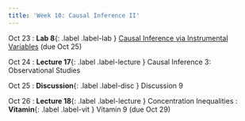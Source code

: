 ```yaml
---
title: 'Week 10: Causal Inference II'
---
```


Oct 23
: **Lab 8**{: .label .label-lab } [Causal Inference via Instrumental Variables](https://data102.datahub.berkeley.edu/hub/user-redirect/git-pull?repo=https%3A%2F%2Fgithub.com%2Fds-102%2Ffa23-materials&urlpath=lab%2Ftree%2Ffa23-materials%2Flab%2Flab08%2Flab08.ipynb&branch=main) (due Oct 25)

Oct 24
: **Lecture 17**{: .label .label-lecture } Causal Inference 3: Observational Studies

Oct 25
: **Discussion**{: .label .label-disc } Discussion 9

Oct 26
: **Lecture 18**{: .label .label-lecture } Concentration Inequalities
: **Vitamin**{: .label .label-vit } Vitamin 9 (due Oct 29)
